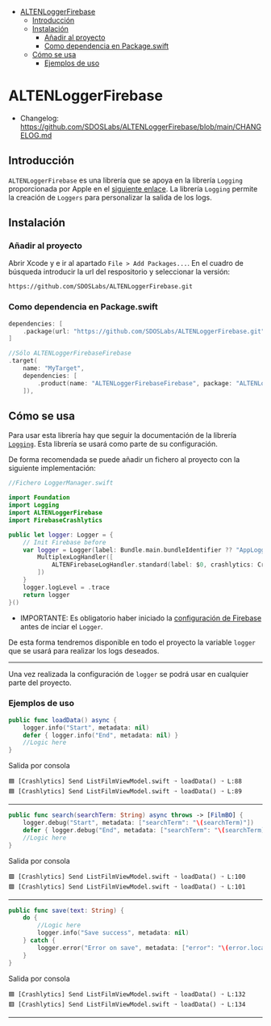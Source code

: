 - [ALTENLoggerFirebase](#altenloggerfirebase)
  - [Introducción](#introducción)
  - [Instalación](#instalación)
    - [Añadir al proyecto](#añadir-al-proyecto)
    - [Como dependencia en Package.swift](#como-dependencia-en-packageswift)
  - [Cómo se usa](#cómo-se-usa)
    - [Ejemplos de uso](#ejemplos-de-uso)

# ALTENLoggerFirebase
- Changelog: https://github.com/SDOSLabs/ALTENLoggerFirebase/blob/main/CHANGELOG.md

## Introducción
`ALTENLoggerFirebase` es una librería que se apoya en la librería `Logging` proporcionada por Apple en el [siguiente enlace](https://github.com/apple/swift-log.git). La librería `Logging` permite la creación de `Loggers` para personalizar la salida de los logs.


## Instalación

### Añadir al proyecto

Abrir Xcode y e ir al apartado `File > Add Packages...`. En el cuadro de búsqueda introducir la url del respositorio y seleccionar la versión:
```
https://github.com/SDOSLabs/ALTENLoggerFirebase.git
```

### Como dependencia en Package.swift

``` swift
dependencies: [
    .package(url: "https://github.com/SDOSLabs/ALTENLoggerFirebase.git", .upToNextMajor(from: "2.0.0"))
]
```

``` swift
//Sólo ALTENLoggerFirebaseFirebase
.target(
    name: "MyTarget",
    dependencies: [
        .product(name: "ALTENLoggerFirebaseFirebase", package: "ALTENLoggerFirebase")
    ]),
```

## Cómo se usa

Para usar esta librería hay que seguir la documentación de la librería [`Logging`](https://github.com/apple/swift-log.git). Esta librería se usará como parte de su configuración.

De forma recomendada se puede añadir un fichero al proyecto con la siguiente implementación:

``` swift
//Fichero LoggerManager.swift

import Foundation
import Logging
import ALTENLoggerFirebase
import FirebaseCrashlytics

public let logger: Logger = {
    // Init Firebase before
    var logger = Logger(label: Bundle.main.bundleIdentifier ?? "AppLogger") {
        MultiplexLogHandler([
            ALTENFirebaseLogHandler.standard(label: $0, crashlytics: Crashlytics.crashlytics())
        ])
    }
    logger.logLevel = .trace
    return logger
}()
```

- IMPORTANTE: Es obligatorio haber iniciado la [configuración de Firebase](https://firebase.google.com/docs/ios/setup?hl=es) antes de inciar el `Logger`.

De esta forma tendremos disponible en todo el proyecto la variable `logger` que se usará para realizar los logs deseados.

---

Una vez realizada la configuración de `logger` se podrá usar en cualquier parte del proyecto.

### Ejemplos de uso

``` swift
public func loadData() async {
    logger.info("Start", metadata: nil)
    defer { logger.info("End", metadata: nil) }
    //Logic here
}
```
Salida por consola
```
🟦 [Crashlytics] Send ListFilmViewModel.swift ➝ loadData() ➝ L:88
🟦 [Crashlytics] Send ListFilmViewModel.swift ➝ loadData() ➝ L:89
```
---
``` swift
public func search(searchTerm: String) async throws -> [FilmBO] {
    logger.debug("Start", metadata: ["searchTerm": "\(searchTerm)"])
    defer { logger.debug("End", metadata: ["searchTerm": "\(searchTerm)"]) }
    //Logic here
}
```
Salida por consola
```
🟩 [Crashlytics] Send ListFilmViewModel.swift ➝ loadData() ➝ L:100
🟩 [Crashlytics] Send ListFilmViewModel.swift ➝ loadData() ➝ L:101
```
---
``` swift
public func save(text: String) {
    do {
        //Logic here
        logger.info("Save success", metadata: nil)
    } catch {
        logger.error("Error on save", metadata: ["error": "\(error.localizedDescription)"])
    }
}
```
Salida por consola
```
🟦 [Crashlytics] Send ListFilmViewModel.swift ➝ loadData() ➝ L:132
🟥 [Crashlytics] Send ListFilmViewModel.swift ➝ loadData() ➝ L:134
```
---

